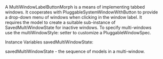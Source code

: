 A MultiWindowLabelButtonMorph is  a means of implementing tabbed windows.  It cooperates with PluggableSystemWindowWithButton to provide a drop-down menu of windows when clicking in the window label.  It requires the model to create a suitable sub-instance of SavedMultiWindowState for inactive windows.  To specify multi-windows use the multiWindowStyle: setter to customize a PluggableWindowSpec.

Instance Variables
	savedMultiWindowState:		<SavedMultiWindowState>

savedMultiWindowState
	- the sequence of models in a multi-window.